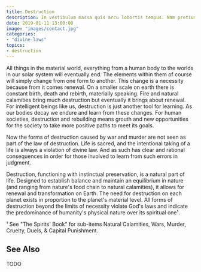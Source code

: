 ```yaml
---
title: Destruction
description: In vestibulum massa quis arcu lobortis tempus. Nam pretium arcu in odio vulputate luctus.
date: 2019-01-11 13:00:00
image: "images/contact.jpg"
categories:
- "divine-laws"
topics: 
- destruction
---
```


All things in the material world, everything from a human body to the worlds in our solar system will eventually end. The elements within them of course will simply change from one form to another. This change is a necessity because from it comes renewal. On a smaller scale on earth there is constant birth, death and rebirth, materially speaking. Fire and natural calamities bring much destruction but eventually it brings about renewal. For intelligent beings like us, destruction is just another tool for learning. As our bodies decay we endure and learn from these changes. For human societies, destruction and rebuilding means grouth and new opportunities for the society to take more positive paths to meet its goals.

Now the forms of destruction caused by war and murder are not seen as part of the law of destruction. Life is sacred, and the intentional taking of a life is always a violation of divine law. And as such has clear and rational consequences in order for those involved to learn from such errors in judgment.

Destruction, functioning  with instinctual preservation, is a natural part of life.  Designed to establish balance and maintain an equilibrium in nature (and ranging from nature's food chain to natural calamities), it allows for renewal and transformation on Earth.  The need for destruction on each planet exists in proportion to the planet's material level.  All forms of destruction beyond the limits of necessity violate God's laws and indicate the predominance of humanity's physical nature over its spiritual one¹.

¹ See "The Spirits' Book" for sub-items Natural Calamities, Wars, Murder, Cruelty, Duels, & Capital Punishment.


## See Also
TODO



